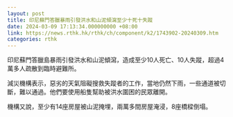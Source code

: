 ```yaml
---
layout: post
title: 印尼蘇門答臘暴雨引發洪水和山泥傾瀉至少十死十失蹤
date: 2024-03-09 17:13:34.000000000 +08:00
link: https://news.rthk.hk/rthk/ch/component/k2/1743902-20240309.htm
categories: rthk
---
```


印尼蘇門答臘島暴雨引發洪水和山泥傾瀉，造成至少10人死亡、10人失蹤，超過4萬多人疏散到臨時避難所。

減災機構表示，惡劣的天氣阻礙搜救失蹤者的工作，當地仍然下雨，一些通道被切斷，難以通過。他們要使用船隻幫助被洪水圍困的民眾離開。

機構又說，至少有14座房屋被山泥掩埋，兩萬多間房屋淹浸，8座橋樑倒塌。
